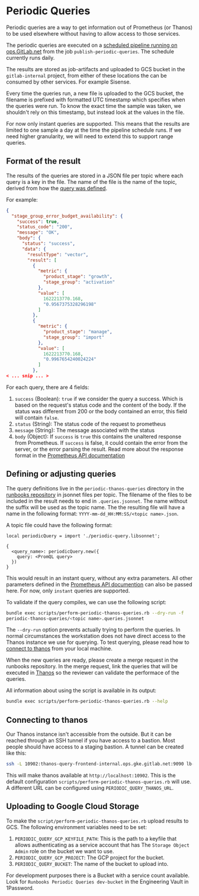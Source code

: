 # Periodic Queries

Periodic queries are a way to get information out of Prometheus (or
Thanos) to be used elsewhere without having to allow access to those
services.

The periodic queries are executed on a [scheduled pipeline running on
ops.GitLab.net][ops-scheduled-pipelines] from the job
`publish-periodic-queries`. The schedule currently runs daily.

[ops-scheduled-pipelines]: https://ops.gitlab.net/gitlab-com/runbooks/-/pipeline_schedules

The results are stored as job-artifacts and uploaded to GCS bucket in
the `gitlab-internal` project, from either of these locations the can
be consumed by other services. For example Sisense.

Every time the queries run, a new file is uploaded to the GCS bucket,
the filename is prefixed with formatted UTC timestamp which specifies
when the queries were run. To know the exact time the sample was
taken, we shouldn't rely on this timestamp, but instead look at the
values in the file.

For now only instant queries are supported. This means that the
results are limited to one sample a day at the time the pipeline
schedule runs. If we need higher granularity, we will need to extend this
to support range queries.

## Format of the result

The results of the queries are stored in a JSON file per topic where
each query is a key in the file. The name of the file is the name of
the topic, derived from how the [query was
defined](#defining-or-adjusting-queries).

For example:

```json
{
  "stage_group_error_budget_availability": {
    "success": true,
    "status_code": "200",
    "message": "OK",
    "body": {
      "status": "success",
      "data": {
        "resultType": "vector",
        "result": [
          {
            "metric": {
              "product_stage": "growth",
              "stage_group": "activation"
            },
            "value": [
              1622213770.168,
              "0.9567375328296198"
            ]
          },
          {
            "metric": {
              "product_stage": "manage",
              "stage_group": "import"
            },
            "value": [
              1622213770.168,
              "0.9967654240024224"
            ]
          },
< ... snip ... >
```

For each query, there are 4 fields:

1. `success` (Boolean): `true` if we consider the query a
   success. Which is based on the request's status code and the content
   of the body. If the status was different from 200 or the body
   contained an error, this field will contain `false`.
1. `status` (String): The status code of the request to prometheus
1. `message` (String): The message associated with the status
1. `body` (Object): If `success` is `true` this contains the unaltered
   response from Prometheus. If `success` is false, it could contain
   the error from the server, or the error parsing the result. Read
   more about the response format in the [Prometheus API
   documentation][prometheus-response-format]

[prometheus-response-format]: https://prometheus.io/docs/prometheus/latest/querying/api/#format-overview

## Defining or adjusting queries

The query definitions live in the `periodic-thanos-queries` directory
in the [runbooks repository][runbooks-repository] in jsonnet
files per topic. The filename of the files to be included in the
result needs to end in `.queries.jsonnet`. The name without the suffix
will be used as the topic name. The the resulting file will have a
name in the following format: `YYYY-mm-dd_HH:MM:SS/<topic name>.json`.

[runbooks-repository]: https://gitlab.com/gitlab-com/runbooks/

A topic file could have the following format:

```jsonnet
local periodicQuery = import './periodic-query.libsonnet';

{
  <query_name>: periodicQuery.new({
    query: <PromQL query>
  })
}
```

This would result in an instant query, without any extra
parameters. All other parameters defined in the [Prometheus API
documention][prometheus-api-documentation] can also be passed
here. For now, only `instant` queries are supported.

[prometheus-api-documentation]: https://prometheus.io/docs/prometheus/latest/querying/api/

To validate if the query compiles, we can use the following script:

```sh
bundle exec scripts/perform-periodic-thanos-queries.rb --dry-run -f
periodic-thanos-queries/<topic name>.queries.jsonnet
```

The `--dry-run` option prevents actually trying to perform the
queries. In normal circumstances the workstation does not have direct
access to the Thanos instance we use for querying. To test querying,
please read how to [connect to thanos](#connecting-to-thanos) from
your local machine.

When the new queries are ready, please create a merge request in the
runbooks repository. In the merge request, link the queries that will
be executed in [Thanos](https://thanos.gitlab.net/) so the reviewer
can validate the performace of the queries.

All information about using the script is available in its output:

```sh
bundle exec scripts/perform-periodic-thanos-queries.rb --help
```

## Connecting to thanos

Our Thanos instance isn't accessible from the outside. But it can be
reached through an SSH tunnel if you have access to a bastion. Most
people should have access to a staging bastion. A tunnel can be
created like this:

```sh
ssh -L 10902:thanos-query-frontend-internal.ops.gke.gitlab.net:9090 lb-bastion.gstg.gitlab.com
```

This will make thanos available at `http://localhost:10902`. This is
the default configuration `scripts/perform-periodic-thanos-queries.rb`
will use. A different URL can be configured using
`PERIODIC_QUERY_THANOS_URL`.

## Uploading to Google Cloud Storage

To make the `script/perform-periodic-thanos-queries.rb` upload results
to GCS. The following environment variables need to be set:

1. `PERIODIC_QUERY_GCP_KEYFILE_PATH`: This is the path to a keyfile
   that allows authenticating as a service account that has The
   `Storage Object Admin` role on the bucket we want to use.
1. `PERIODIC_QUERY_GCP_PROJECT`: The GCP project for the bucket.
1. `PERIODIC_QUERY_BUCKET`: The name of the bucket to upload into.

For development purposes there is a Bucket with a service count
available. Look for `Runbooks Periodic Queries dev-bucket` in the
Engineering Vault in 1Password.
